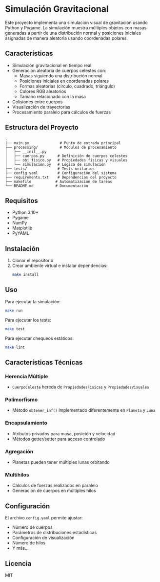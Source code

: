 # Simulación Gravitacional

Este proyecto implementa una simulación visual de gravitación usando Python y Pygame. La simulación muestra múltiples objetos con masas generadas a partir de una distribución normal y posiciones iniciales asignadas de manera aleatoria usando coordenadas polares.

## Características

- Simulación gravitacional en tiempo real
- Generación aleatoria de cuerpos celestes con:
  - Masas siguiendo una distribución normal
  - Posiciones iniciales en coordenadas polares
  - Formas aleatorias (círculo, cuadrado, triángulo)
  - Colores RGB aleatorios
  - Tamaño relacionado con la masa
- Colisiones entre cuerpos
- Visualización de trayectorias
- Procesamiento paralelo para cálculos de fuerzas

## Estructura del Proyecto

```
.
├── main.py              # Punto de entrada principal
├── processing/          # Módulos de procesamiento
│   ├── __init__.py
│   ├── cuerpos.py      # Definición de cuerpos celestes
│   ├── obj_fisico.py   # Propiedades físicas y visuales
│   └── simulacion.py   # Lógica de simulación
├── tests/              # Tests unitarios
├── config.yaml         # Configuración del sistema
├── requirements.txt    # Dependencias del proyecto
├── makefile           # Automatización de tareas
└── README.md          # Documentación
```

## Requisitos

- Python 3.10+
- Pygame
- NumPy
- Matplotlib
- PyYAML

## Instalación

1. Clonar el repositorio
2. Crear ambiente virtual e instalar dependencias:
   ```bash
   make install
   ```

## Uso

Para ejecutar la simulación:
```bash
make run
```

Para ejecutar los tests:
```bash
make test
```

Para ejecutar chequeos estáticos:
```bash
make lint
```

## Características Técnicas

### Herencia Múltiple
- `CuerpoCeleste` hereda de `PropiedadesFisicas` y `PropiedadesVisuales`

### Polimorfismo
- Método `obtener_inf()` implementado diferentemente en `Planeta` y `Luna`

### Encapsulamiento
- Atributos privados para masa, posición y velocidad
- Métodos getter/setter para acceso controlado

### Agregación
- Planetas pueden tener múltiples lunas orbitando

### Multihilos
- Cálculos de fuerzas realizados en paralelo
- Generación de cuerpos en múltiples hilos

## Configuración

El archivo `config.yaml` permite ajustar:
- Número de cuerpos
- Parámetros de distribuciones estadísticas
- Configuración de visualización
- Número de hilos
- Y más...

## Licencia

MIT
